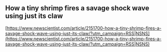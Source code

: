 ## How a tiny shrimp fires a savage shock wave using just its claw
  
  [https://www.newscientist.com/article/2151700-how-a-tiny-shrimp-fires-a-savage-shock-wave-using-just-its-claw/?utm_campaign=RSS|NSNS](https://www.newscientist.com/article/2151700-how-a-tiny-shrimp-fires-a-savage-shock-wave-using-just-its-claw/?utm_campaign=RSS|NSNS)